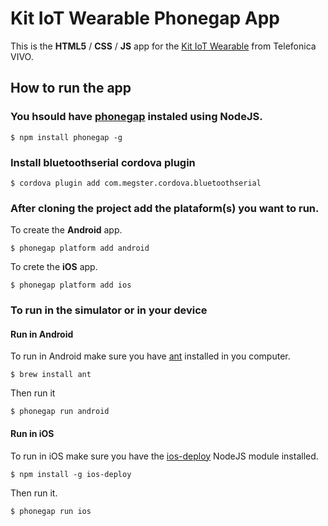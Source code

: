 # Kit IoT Wearable Phonegap App
This is the **HTML5** / **CSS** / **JS** app for the [Kit IoT Wearable](http://iot.telefonicabeta.com/kit-iot-wearable) from Telefonica VIVO.


## How to run the app

### You hsould have [phonegap](https://www.npmjs.com/package/phonegap) instaled using NodeJS.

```
$ npm install phonegap -g
```

### Install bluetoothserial cordova plugin
```
$ cordova plugin add com.megster.cordova.bluetoothserial
```


### After cloning the project add the plataform(s) you want to run.

To create the **Android** app.

```
$ phonegap platform add android
```

To crete the **iOS** app.

```
$ phonegap platform add ios
```

### To run in the simulator or in your device

#### Run in Android

To run in Android make sure you have [ant](http://ant.apache.org/) installed in you computer.

```
$ brew install ant
```

Then run it

```
$ phonegap run android
```

#### Run in iOS

To run in iOS make sure you have the [ios-deploy](https://www.npmjs.com/package/ios-deploy) NodeJS module installed.

```
$ npm install -g ios-deploy
```

Then run it.

```
$ phonegap run ios
```
